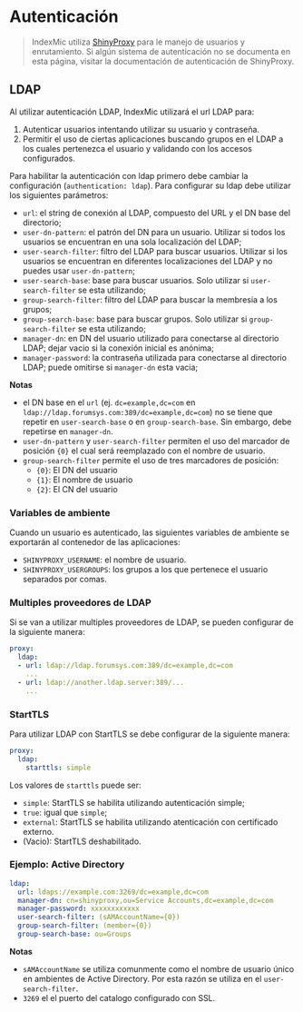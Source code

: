 # Autenticación

> IndexMic utiliza [ShinyProxy](https://www.shinyproxy.io/) para le manejo de usuarios
> y enrutamiento. Si algún sistema de autenticación no se documenta en esta página, visitar
> la documentación de autenticación de ShinyProxy.

## LDAP

Al utilizar autenticación LDAP, IndexMic utilizará el url LDAP para:

1. Autenticar usuarios intentando utilizar su usuario y contraseña.
2. Permitir el uso de ciertas aplicaciones buscando grupos en el LDAP a los
   cuales pertenezca el usuario y validando con los accesos configurados.

Para habilitar la autenticación con ldap primero debe cambiar la configuración
(`authentication: ldap`). Para configurar su ldap debe utilizar los siguientes
parámetros:

- `url`: el string de conexión al LDAP, compuesto del URL y el DN base del
directorio;
- `user-dn-pattern`: el patrón del DN para un usuario. Utilizar si todos los
usuarios se encuentran en una sola localización del LDAP;
- `user-search-filter`: filtro del LDAP para buscar usuarios. Utilizar si los
usuarios se encuentran en diferentes localizaciones del LDAP y no puedes usar
`user-dn-pattern`;
- `user-search-base`: base para buscar usuarios. Solo utilizar si
`user-search-filter` se esta utilizando;
- `group-search-filter`: filtro del LDAP para buscar la membresia a los grupos;
- `group-search-base`: base para buscar grupos. Solo utilizar si
`group-search-filter` se esta utilizando;
- `manager-dn`: en DN del usuario utilizado para conectarse al directorio LDAP;
dejar vacio si la conexión inicial es anónima;
- `manager-password`: la contraseña utilizada para conectarse al directorio
LDAP; puede omitirse si `manager-dn` esta vacia;

**Notas**

- el DN base en el `url` (ej. `dc=example,dc=com` en
`ldap://ldap.forumsys.com:389/dc=example,dc=com`) no se tiene que repetir en
`user-search-base` o en `group-search-base`. Sin embargo, debe repetirse en
`manager-dn`.
- `user-dn-pattern` y `user-search-filter` permiten el uso del marcador de
posición `{0}` el cual será reemplazado con el nombre de usuario.
- `group-search-filter` permite el uso de tres marcadores de posición:
    - `{0}`: El DN del usuario
    - `{1}`: El nombre de usuario
    - `{2}`: El CN del usuario

### Variables de ambiente

Cuando un usuario es autenticado, las siguientes variables de ambiente
se exportarán al contenedor de las aplicaciones:

- `SHINYPROXY_USERNAME`: el nombre de usuario.
- `SHINYPROXY_USERGROUPS`: los grupos a los que pertenece el usuario separados por comas.

### Multiples proveedores de LDAP

Si se van a utilizar multiples proveedores de LDAP, se pueden
configurar de la siguiente manera:

```yml
proxy:
  ldap:
  - url: ldap://ldap.forumsys.com:389/dc=example,dc=com
    ...
  - url: ldap://another.ldap.server:389/...
    ...
```

### StartTLS

Para utilizar LDAP con StartTLS se debe configurar de la siguiente
manera:

```yml
proxy:
  ldap:
    starttls: simple
```

Los valores de `starttls` puede ser:

- `simple`: StartTLS se habilita utilizando autenticación simple;
- `true`: igual que `simple`;
- `external`: StartTLS se habilita utilizando atenticación con
certificado externo.
- (Vacio): StartTLS deshabilitado.

### Ejemplo: Active Directory

```yml
ldap:
  url: ldaps://example.com:3269/dc=example,dc=com
  manager-dn: cn=shinyproxy,ou=Service Accounts,dc=example,dc=com
  manager-password: xxxxxxxxxxxx
  user-search-filter: (sAMAccountName={0})
  group-search-filter: (member={0})
  group-search-base: ou=Groups
```

**Notas**

- `sAMAccountName` se utiliza comunmente como el nombre de usuario único
en ambientes de Active Directory. Por esta razón se utiliza en el
`user-search-filter`.
- `3269` el el puerto del catalogo configurado con SSL.
